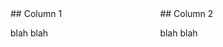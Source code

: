 <div style="float:left; width: 47.5%" markdown="1">
## Column 1

blah blah
</div>

<div style="width: 47.5%; float:left" markdown="1">
## Column 2

blah blah
</div>

<div style="clear:both;"></div>
